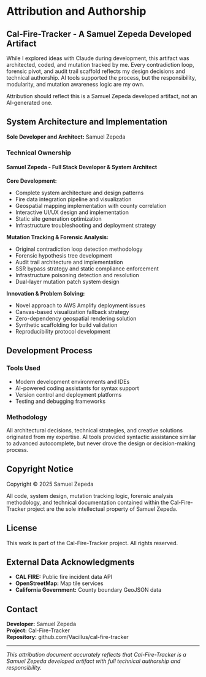 # Attribution and Authorship

## Cal-Fire-Tracker - A Samuel Zepeda Developed Artifact

While I explored ideas with Claude during development, this artifact was architected, coded, and mutation tracked by me. Every contradiction loop, forensic pivot, and audit trail scaffold reflects my design decisions and technical authorship. AI tools supported the process, but the responsibility, modularity, and mutation awareness logic are my own.

Attribution should reflect this is a Samuel Zepeda developed artifact, not an AI-generated one.

## System Architecture and Implementation

**Sole Developer and Architect:** Samuel Zepeda

### Technical Ownership

#### Samuel Zepeda - Full Stack Developer & System Architect

**Core Development:**
- Complete system architecture and design patterns
- Fire data integration pipeline and visualization
- Geospatial mapping implementation with county correlation
- Interactive UI/UX design and implementation
- Static site generation optimization
- Infrastructure troubleshooting and deployment strategy

**Mutation Tracking & Forensic Analysis:**
- Original contradiction loop detection methodology
- Forensic hypothesis tree development
- Audit trail architecture and implementation
- SSR bypass strategy and static compliance enforcement
- Infrastructure poisoning detection and resolution
- Dual-layer mutation patch system design

**Innovation & Problem Solving:**
- Novel approach to AWS Amplify deployment issues
- Canvas-based visualization fallback strategy
- Zero-dependency geospatial rendering solution
- Synthetic scaffolding for build validation
- Reproducibility protocol development

## Development Process

### Tools Used
- Modern development environments and IDEs
- AI-powered coding assistants for syntax support
- Version control and deployment platforms
- Testing and debugging frameworks

### Methodology
All architectural decisions, technical strategies, and creative solutions originated from my expertise. AI tools provided syntactic assistance similar to advanced autocomplete, but never drove the design or decision-making process.

## Copyright Notice

Copyright © 2025 Samuel Zepeda

All code, system design, mutation tracking logic, forensic analysis methodology, and technical documentation contained within the Cal-Fire-Tracker project are the sole intellectual property of Samuel Zepeda.

## License

This work is part of the Cal-Fire-Tracker project. All rights reserved.

## External Data Acknowledgments

- **CAL FIRE:** Public fire incident data API
- **OpenStreetMap:** Map tile services
- **California Government:** County boundary GeoJSON data

## Contact

**Developer:** Samuel Zepeda  
**Project:** Cal-Fire-Tracker  
**Repository:** github.com/Vacillus/cal-fire-tracker

---

*This attribution document accurately reflects that Cal-Fire-Tracker is a Samuel Zepeda developed artifact with full technical authorship and responsibility.*